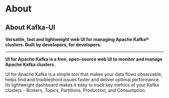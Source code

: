 # About

## **About Kafka-UI**

**Versatile, fast and lightweight web UI for managing Apache Kafka® clusters. Built by developers, for developers.**

****

**UI for Apache Kafka is a free, open-source web UI to monitor and manage Apache Kafka clusters.**

UI for Apache Kafka is a simple tool that makes your data flows observable, helps find and troubleshoot issues faster and deliver optimal performance. Its lightweight dashboard makes it easy to track key metrics of your Kafka clusters - Brokers, Topics, Partitions, Production, and Consumption.
